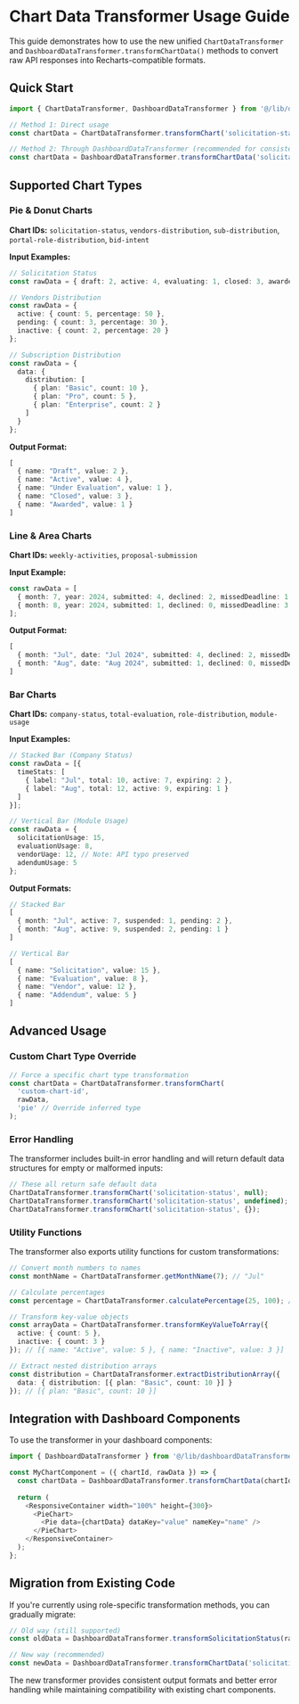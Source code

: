 # Chart Data Transformer Usage Guide

This guide demonstrates how to use the new unified `ChartDataTransformer` and `DashboardDataTransformer.transformChartData()` methods to convert raw API responses into Recharts-compatible formats.

## Quick Start

```typescript
import { ChartDataTransformer, DashboardDataTransformer } from '@/lib/dashboardDataTransformer';

// Method 1: Direct usage
const chartData = ChartDataTransformer.transformChart('solicitation-status', rawApiData);

// Method 2: Through DashboardDataTransformer (recommended for consistency)
const chartData = DashboardDataTransformer.transformChartData('solicitation-status', rawApiData);
```

## Supported Chart Types

### Pie & Donut Charts

**Chart IDs:** `solicitation-status`, `vendors-distribution`, `sub-distribution`, `portal-role-distribution`, `bid-intent`

**Input Examples:**
```typescript
// Solicitation Status
const rawData = { draft: 2, active: 4, evaluating: 1, closed: 3, awarded: 1 };

// Vendors Distribution
const rawData = {
  active: { count: 5, percentage: 50 },
  pending: { count: 3, percentage: 30 },
  inactive: { count: 2, percentage: 20 }
};

// Subscription Distribution
const rawData = {
  data: {
    distribution: [
      { plan: "Basic", count: 10 },
      { plan: "Pro", count: 5 },
      { plan: "Enterprise", count: 2 }
    ]
  }
};
```

**Output Format:**
```typescript
[
  { name: "Draft", value: 2 },
  { name: "Active", value: 4 },
  { name: "Under Evaluation", value: 1 },
  { name: "Closed", value: 3 },
  { name: "Awarded", value: 1 }
]
```

### Line & Area Charts

**Chart IDs:** `weekly-activities`, `proposal-submission`

**Input Example:**
```typescript
const rawData = [
  { month: 7, year: 2024, submitted: 4, declined: 2, missedDeadline: 1 },
  { month: 8, year: 2024, submitted: 1, declined: 0, missedDeadline: 3 }
];
```

**Output Format:**
```typescript
[
  { month: "Jul", date: "Jul 2024", submitted: 4, declined: 2, missedDeadline: 1 },
  { month: "Aug", date: "Aug 2024", submitted: 1, declined: 0, missedDeadline: 3 }
]
```

### Bar Charts

**Chart IDs:** `company-status`, `total-evaluation`, `role-distribution`, `module-usage`

**Input Examples:**
```typescript
// Stacked Bar (Company Status)
const rawData = [{
  timeStats: [
    { label: "Jul", total: 10, active: 7, expiring: 2 },
    { label: "Aug", total: 12, active: 9, expiring: 1 }
  ]
}];

// Vertical Bar (Module Usage)
const rawData = {
  solicitationUsage: 15,
  evaluationUsage: 8,
  vendorUage: 12, // Note: API typo preserved
  adendumUsage: 5
};
```

**Output Formats:**
```typescript
// Stacked Bar
[
  { month: "Jul", active: 7, suspended: 1, pending: 2 },
  { month: "Aug", active: 9, suspended: 2, pending: 1 }
]

// Vertical Bar
[
  { name: "Solicitation", value: 15 },
  { name: "Evaluation", value: 8 },
  { name: "Vendor", value: 12 },
  { name: "Addendum", value: 5 }
]
```

## Advanced Usage

### Custom Chart Type Override

```typescript
// Force a specific chart type transformation
const chartData = ChartDataTransformer.transformChart(
  'custom-chart-id',
  rawData,
  'pie' // Override inferred type
);
```

### Error Handling

The transformer includes built-in error handling and will return default data structures for empty or malformed inputs:

```typescript
// These all return safe default data
ChartDataTransformer.transformChart('solicitation-status', null);
ChartDataTransformer.transformChart('solicitation-status', undefined);
ChartDataTransformer.transformChart('solicitation-status', {});
```

### Utility Functions

The transformer also exports utility functions for custom transformations:

```typescript
// Convert month numbers to names
const monthName = ChartDataTransformer.getMonthName(7); // "Jul"

// Calculate percentages
const percentage = ChartDataTransformer.calculatePercentage(25, 100); // 25

// Transform key-value objects
const arrayData = ChartDataTransformer.transformKeyValueToArray({
  active: { count: 5 },
  inactive: { count: 3 }
}); // [{ name: "Active", value: 5 }, { name: "Inactive", value: 3 }]

// Extract nested distribution arrays
const distribution = ChartDataTransformer.extractDistributionArray({
  data: { distribution: [{ plan: "Basic", count: 10 }] }
}); // [{ plan: "Basic", count: 10 }]
```

## Integration with Dashboard Components

To use the transformer in your dashboard components:

```typescript
import { DashboardDataTransformer } from '@/lib/dashboardDataTransformer';

const MyChartComponent = ({ chartId, rawData }) => {
  const chartData = DashboardDataTransformer.transformChartData(chartId, rawData);
  
  return (
    <ResponsiveContainer width="100%" height={300}>
      <PieChart>
        <Pie data={chartData} dataKey="value" nameKey="name" />
      </PieChart>
    </ResponsiveContainer>
  );
};
```

## Migration from Existing Code

If you're currently using role-specific transformation methods, you can gradually migrate:

```typescript
// Old way (still supported)
const oldData = DashboardDataTransformer.transformSolicitationStatus(rawData);

// New way (recommended)
const newData = DashboardDataTransformer.transformChartData('solicitation-status', rawData);
```

The new transformer provides consistent output formats and better error handling while maintaining compatibility with existing chart components.

